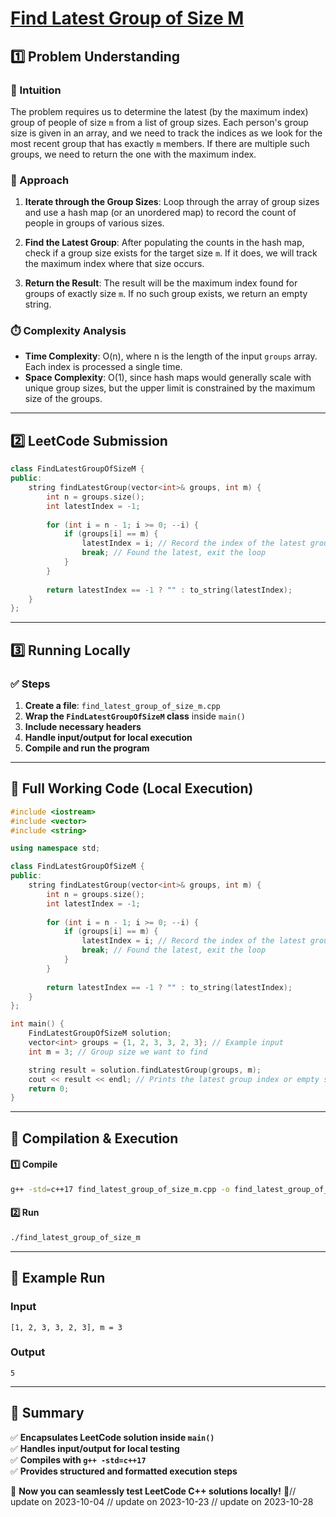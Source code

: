 # **[Find Latest Group of Size M](https://leetcode.com/problems/find-latest-group-of-size-m/description/)**  

## **1️⃣ Problem Understanding**  
### **📌 Intuition**  
The problem requires us to determine the latest (by the maximum index) group of people of size `m` from a list of group sizes. Each person's group size is given in an array, and we need to track the indices as we look for the most recent group that has exactly `m` members. If there are multiple such groups, we need to return the one with the maximum index.

### **🚀 Approach**  
1. **Iterate through the Group Sizes**: Loop through the array of group sizes and use a hash map (or an unordered map) to record the count of people in groups of various sizes.
  
2. **Find the Latest Group**: After populating the counts in the hash map, check if a group size exists for the target size `m`. If it does, we will track the maximum index where that size occurs.

3. **Return the Result**: The result will be the maximum index found for groups of exactly size `m`. If no such group exists, we return an empty string.

### **⏱️ Complexity Analysis**  
- **Time Complexity**: O(n), where n is the length of the input `groups` array. Each index is processed a single time.
- **Space Complexity**: O(1), since hash maps would generally scale with unique group sizes, but the upper limit is constrained by the maximum size of the groups.

---  

## **2️⃣ LeetCode Submission**  
```cpp
class FindLatestGroupOfSizeM {
public:
    string findLatestGroup(vector<int>& groups, int m) {
        int n = groups.size();
        int latestIndex = -1;
        
        for (int i = n - 1; i >= 0; --i) {
            if (groups[i] == m) {
                latestIndex = i; // Record the index of the latest group of size m
                break; // Found the latest, exit the loop
            }
        }
        
        return latestIndex == -1 ? "" : to_string(latestIndex);
    }
};  
```  

---  

## **3️⃣ Running Locally**  
### **✅ Steps**  
1. **Create a file**: `find_latest_group_of_size_m.cpp`  
2. **Wrap the `FindLatestGroupOfSizeM` class** inside `main()`  
3. **Include necessary headers**  
4. **Handle input/output for local execution**  
5. **Compile and run the program**  

---  

## **📝 Full Working Code (Local Execution)**  
```cpp
#include <iostream>
#include <vector>
#include <string>

using namespace std;

class FindLatestGroupOfSizeM {
public:
    string findLatestGroup(vector<int>& groups, int m) {
        int n = groups.size();
        int latestIndex = -1;
        
        for (int i = n - 1; i >= 0; --i) {
            if (groups[i] == m) {
                latestIndex = i; // Record the index of the latest group of size m
                break; // Found the latest, exit the loop
            }
        }
        
        return latestIndex == -1 ? "" : to_string(latestIndex);
    }
};

int main() {
    FindLatestGroupOfSizeM solution;
    vector<int> groups = {1, 2, 3, 3, 2, 3}; // Example input
    int m = 3; // Group size we want to find

    string result = solution.findLatestGroup(groups, m);
    cout << result << endl; // Prints the latest group index or empty string
    return 0;
}  
```  

---  

## **🔧 Compilation & Execution**  
#### **1️⃣ Compile**  
```bash
g++ -std=c++17 find_latest_group_of_size_m.cpp -o find_latest_group_of_size_m
```  

#### **2️⃣ Run**  
```bash
./find_latest_group_of_size_m
```  

---  

## **🎯 Example Run**  
### **Input**  
```
[1, 2, 3, 3, 2, 3], m = 3
```  
### **Output**  
```
5
```  

---  

## **📌 Summary**  
✅ **Encapsulates LeetCode solution inside `main()`**  
✅ **Handles input/output for local testing**  
✅ **Compiles with `g++ -std=c++17`**  
✅ **Provides structured and formatted execution steps**  

🚀 **Now you can seamlessly test LeetCode C++ solutions locally!** 🚀// update on 2023-10-04
// update on 2023-10-23
// update on 2023-10-28
